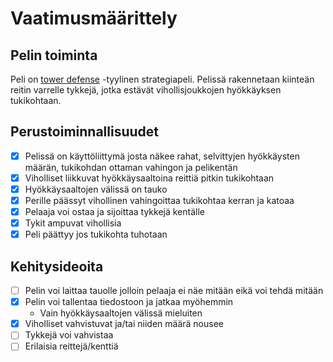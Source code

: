 # Vaatimusmäärittely

## Pelin toiminta

Peli on [tower defense](https://en.wikipedia.org/wiki/Tower_defense) -tyylinen
strategiapeli. Pelissä rakennetaan kiinteän reitin varrelle tykkejä, jotka
estävät vihollisjoukkojen hyökkäyksen tukikohtaan.

## Perustoiminnallisuudet

- [x] Pelissä on käyttöliittymä josta näkee rahat, selvittyjen hyökkäysten
  määrän, tukikohdan ottaman vahingon ja pelikentän
- [x] Viholliset liikkuvat hyökkäysaaltoina reittiä pitkin tukikohtaan
- [x] Hyökkäysaaltojen välissä on tauko
- [x] Perille päässyt vihollinen vahingoittaa tukikohtaa kerran ja katoaa
- [x] Pelaaja voi ostaa ja sijoittaa tykkejä kentälle
- [x] Tykit ampuvat vihollisia
- [x] Peli päättyy jos tukikohta tuhotaan

## Kehitysideoita

- [ ] Pelin voi laittaa tauolle jolloin pelaaja ei näe mitään eikä voi tehdä mitään
- [x] Pelin voi tallentaa tiedostoon ja jatkaa myöhemmin
	- Vain hyökkäysaaltojen välissä mieluiten
- [x] Viholliset vahvistuvat ja/tai niiden määrä nousee
- [ ] Tykkejä voi vahvistaa
- [ ] Erilaisia reittejä/kenttiä
